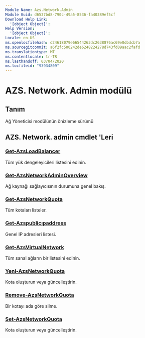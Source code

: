 ```yaml
---
Module Name: Azs.Network.Admin
Module Guid: d6537bd8-790c-49a5-8536-fa40389ef5cf
Download Help Link:
  '[object Object]': 
Help Version:
  '[object Object]': 
Locale: en-US
ms.openlocfilehash: d24618079e66544263dc2638876ac69e0dbdcb7a
ms.sourcegitcommit: a6f2fc500242de6248224278d743fd09aac2fafd
ms.translationtype: MT
ms.contentlocale: tr-TR
ms.lasthandoff: 03/04/2020
ms.locfileid: "93934809"
---
```

# AZS. Network. Admin modülü
## Tanım
Ağ Yöneticisi modülünün önizleme sürümü  

## AZS. Network. admin cmdlet 'Leri
### [Get-AzsLoadBalancer](Get-AzsLoadBalancer.md)
Tüm yük dengeleyicileri listesini edinin.

### [Get-AzsNetworkAdminOverview](Get-AzsNetworkAdminOverview.md)
Ağ kaynağı sağlayıcısının durumuna genel bakış.

### [Get-AzsNetworkQuota](Get-AzsNetworkQuota.md)
Tüm kotaları listeler.

### [Get-Azspublicıpaddress](Get-AzsPublicIPAddress.md)
Genel IP adresleri listesi.

### [Get-AzsVirtualNetwork](Get-AzsVirtualNetwork.md)
Tüm sanal ağların bir listesini edinin.

### [Yeni-AzsNetworkQuota](New-AzsNetworkQuota.md)
Kota oluşturun veya güncelleştirin.

### [Remove-AzsNetworkQuota](Remove-AzsNetworkQuota.md)
Bir kotayı ada göre silme.

### [Set-AzsNetworkQuota](Set-AzsNetworkQuota.md)
Kota oluşturun veya güncelleştirin.

